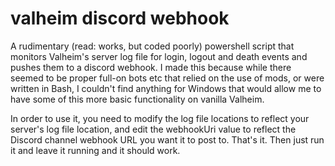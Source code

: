 # valheim discord webhook
A rudimentary (read: works, but coded poorly) powershell script that monitors Valheim's server log file for login, logout and death events and pushes them to a discord webhook. I made this because while there seemed to be proper full-on bots etc that relied on the use of mods, or were written in Bash, I couldn't find anything for Windows that would allow me to have some of this more basic functionality on vanilla Valheim. 

In order to use it, you need to modify the log file locations to reflect your server's log file location, and edit the webhookUri value to reflect the Discord channel webhook URL you want it to post to.  That's it. Then just run it and leave it running and it should work. 
